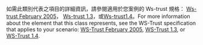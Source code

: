 <span data-ttu-id="15c24-101">如需此類別代表之項目的詳細資訊，請參閱適用於您案例的 Ws-trust 規格： [Ws-trust February 2005](http://schemas.xmlsoap.org/ws/2005/02/trust/)， [Ws-trust 1.3](http://docs.oasis-open.org/ws-sx/ws-trust/200512/ws-trust-1.3-os.html)，或[Ws-trust1.4](http://docs.oasis-open.org/ws-sx/ws-trust/v1.4/os/ws-trust-1.4-spec-os.html)。</span><span class="sxs-lookup"><span data-stu-id="15c24-101">For more information about the element that this class represents, see the WS-Trust specification that applies to your scenario: [WS-Trust February 2005](http://schemas.xmlsoap.org/ws/2005/02/trust/), [WS-Trust 1.3](http://docs.oasis-open.org/ws-sx/ws-trust/200512/ws-trust-1.3-os.html), or [WS-Trust 1.4](http://docs.oasis-open.org/ws-sx/ws-trust/v1.4/os/ws-trust-1.4-spec-os.html).</span></span>
